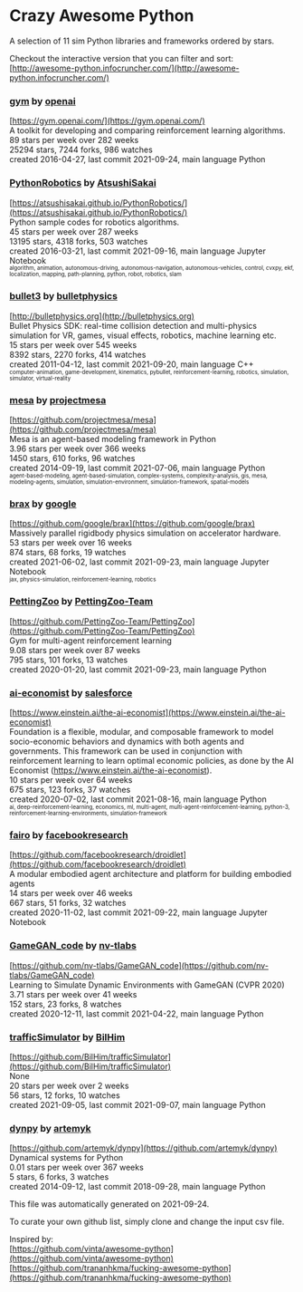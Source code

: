 # Crazy Awesome Python
A selection of 11 sim Python libraries and frameworks ordered by stars.  

Checkout the interactive version that you can filter and sort: 
[http://awesome-python.infocruncher.com/](http://awesome-python.infocruncher.com/)  


### [gym](https://github.com/openai/gym) by [openai](https://github.com/openai)  
[https://gym.openai.com/](https://gym.openai.com/)  
A toolkit for developing and comparing reinforcement learning algorithms.  
89 stars per week over 282 weeks  
25294 stars, 7244 forks, 986 watches  
created 2016-04-27, last commit 2021-09-24, main language Python  


### [PythonRobotics](https://github.com/AtsushiSakai/PythonRobotics) by [AtsushiSakai](https://github.com/AtsushiSakai)  
[https://atsushisakai.github.io/PythonRobotics/](https://atsushisakai.github.io/PythonRobotics/)  
Python sample codes for robotics algorithms.  
45 stars per week over 287 weeks  
13195 stars, 4318 forks, 503 watches  
created 2016-03-21, last commit 2021-09-16, main language Jupyter Notebook  
<sub><sup>algorithm, animation, autonomous-driving, autonomous-navigation, autonomous-vehicles, control, cvxpy, ekf, localization, mapping, path-planning, python, robot, robotics, slam</sup></sub>


### [bullet3](https://github.com/bulletphysics/bullet3) by [bulletphysics](https://github.com/bulletphysics)  
[http://bulletphysics.org](http://bulletphysics.org)  
Bullet Physics SDK: real-time collision detection and multi-physics simulation for VR, games, visual effects, robotics, machine learning etc.  
15 stars per week over 545 weeks  
8392 stars, 2270 forks, 414 watches  
created 2011-04-12, last commit 2021-09-20, main language C++  
<sub><sup>computer-animation, game-development, kinematics, pybullet, reinforcement-learning, robotics, simulation, simulator, virtual-reality</sup></sub>


### [mesa](https://github.com/projectmesa/mesa) by [projectmesa](https://github.com/projectmesa)  
[https://github.com/projectmesa/mesa](https://github.com/projectmesa/mesa)  
Mesa is an agent-based modeling framework in Python  
3.96 stars per week over 366 weeks  
1450 stars, 610 forks, 96 watches  
created 2014-09-19, last commit 2021-07-06, main language Python  
<sub><sup>agent-based-modeling, agent-based-simulation, complex-systems, complexity-analysis, gis, mesa, modeling-agents, simulation, simulation-environment, simulation-framework, spatial-models</sup></sub>


### [brax](https://github.com/google/brax) by [google](https://github.com/google)  
[https://github.com/google/brax](https://github.com/google/brax)  
Massively parallel rigidbody physics simulation on accelerator hardware.  
53 stars per week over 16 weeks  
874 stars, 68 forks, 19 watches  
created 2021-06-02, last commit 2021-09-23, main language Jupyter Notebook  
<sub><sup>jax, physics-simulation, reinforcement-learning, robotics</sup></sub>


### [PettingZoo](https://github.com/PettingZoo-Team/PettingZoo) by [PettingZoo-Team](https://github.com/PettingZoo-Team)  
[https://github.com/PettingZoo-Team/PettingZoo](https://github.com/PettingZoo-Team/PettingZoo)  
Gym for multi-agent reinforcement learning  
9.08 stars per week over 87 weeks  
795 stars, 101 forks, 13 watches  
created 2020-01-20, last commit 2021-09-23, main language Python  


### [ai-economist](https://github.com/salesforce/ai-economist) by [salesforce](https://github.com/salesforce)  
[https://www.einstein.ai/the-ai-economist](https://www.einstein.ai/the-ai-economist)  
Foundation is a flexible, modular, and composable framework to model socio-economic behaviors and dynamics with both agents and governments. This framework can be used in conjunction with reinforcement learning to learn optimal economic policies, as done by the AI Economist (https://www.einstein.ai/the-ai-economist).  
10 stars per week over 64 weeks  
675 stars, 123 forks, 37 watches  
created 2020-07-02, last commit 2021-08-16, main language Python  
<sub><sup>ai, deep-reinforcement-learning, economics, ml, multi-agent, multi-agent-reinforcement-learning, python-3, reinforcement-learning-environments, simulation-framework</sup></sub>


### [fairo](https://github.com/facebookresearch/droidlet) by [facebookresearch](https://github.com/facebookresearch)  
[https://github.com/facebookresearch/droidlet](https://github.com/facebookresearch/droidlet)  
A modular embodied agent architecture and platform for building embodied agents  
14 stars per week over 46 weeks  
667 stars, 51 forks, 32 watches  
created 2020-11-02, last commit 2021-09-22, main language Jupyter Notebook  


### [GameGAN_code](https://github.com/nv-tlabs/GameGAN_code) by [nv-tlabs](https://github.com/nv-tlabs)  
[https://github.com/nv-tlabs/GameGAN_code](https://github.com/nv-tlabs/GameGAN_code)  
Learning to Simulate Dynamic Environments with GameGAN (CVPR 2020)  
3.71 stars per week over 41 weeks  
152 stars, 23 forks, 8 watches  
created 2020-12-11, last commit 2021-04-22, main language Python  


### [trafficSimulator](https://github.com/BilHim/trafficSimulator) by [BilHim](https://github.com/BilHim)  
[https://github.com/BilHim/trafficSimulator](https://github.com/BilHim/trafficSimulator)  
None  
20 stars per week over 2 weeks  
56 stars, 12 forks, 10 watches  
created 2021-09-05, last commit 2021-09-07, main language Python  


### [dynpy](https://github.com/artemyk/dynpy) by [artemyk](https://github.com/artemyk)  
[https://github.com/artemyk/dynpy](https://github.com/artemyk/dynpy)  
Dynamical systems for Python  
0.01 stars per week over 367 weeks  
5 stars, 6 forks, 3 watches  
created 2014-09-12, last commit 2018-09-28, main language Python  


This file was automatically generated on 2021-09-24.  

To curate your own github list, simply clone and change the input csv file.  

Inspired by:  
[https://github.com/vinta/awesome-python](https://github.com/vinta/awesome-python)  
[https://github.com/trananhkma/fucking-awesome-python](https://github.com/trananhkma/fucking-awesome-python)  